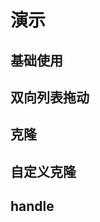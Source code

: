 # 演示

## 基础使用

<demo src="basic/index.svelte"></demo>


## 双向列表拖动


<demo src="tow-list/index.svelte"></demo>


## 克隆

<demo src="clone/index.svelte"></demo>


## 自定义克隆

<demo src="custom-clone/index.svelte"></demo>


## handle

<demo src="handle/index.svelte"></demo>
